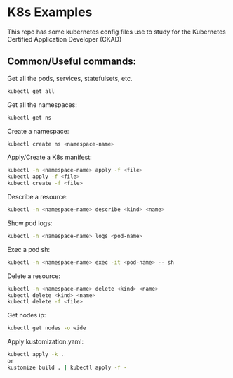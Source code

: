 
# K8s Examples

This repo has some kubernetes config files use to study for the Kubernetes Certified Application Developer (CKAD)

## Common/Useful commands:

Get all the pods, services, statefulsets, etc.
```Bash
kubectl get all
```

Get all the namespaces:
```Bash
kubectl get ns
```

Create a namespace:
```Bash
kubectl create ns <namespace-name>
```

Apply/Create a K8s manifest:
```Bash
kubectl -n <namespace-name> apply -f <file>
kubectl apply -f <file>
kubectl create -f <file>
```

Describe a resource:
```Bash
kubectl -n <namespace-name> describe <kind> <name>
```

Show pod logs:
```Bash
kubectl -n <namespace-name> logs <pod-name>
```

Exec a pod sh:
```Bash
kubectl -n <namespace-name> exec -it <pod-name> -- sh
```

Delete a resource:
```Bash
kubectl -n <namespace-name> delete <kind> <name>
kubectl delete <kind> <name>
kubectl delete -f <file>
```

Get nodes ip:
```Bash
kubectl get nodes -o wide
```

Apply kustomization.yaml:
```Bash
kubectl apply -k .
or
kustomize build . | kubectl apply -f -
```
